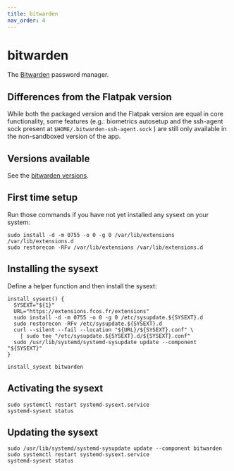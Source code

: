 ```yaml
---
title: bitwarden
nav_order: 4
---
```


# bitwarden

The [Bitwarden](https://bitwarden.com/) password manager.

## Differences from the Flatpak version

While both the packaged version and the Flatpak version are equal in core
functionality, some features (e.g.: biometrics autosetup and the ssh-agent sock
present at `$HOME/.bitwarden-ssh-agent.sock` ) are still only available in the
non-sandboxed version of the app.

## Versions available

See the [bitwarden versions](https://github.com/travier/fedora-sysexts-exp/releases/tag/bitwarden).

## First time setup

Run those commands if you have not yet installed any sysext on your system:

```
sudo install -d -m 0755 -o 0 -g 0 /var/lib/extensions /var/lib/extensions.d
sudo restorecon -RFv /var/lib/extensions /var/lib/extensions.d
```

## Installing the sysext

Define a helper function and then install the sysext:

```
install_sysext() {
  SYSEXT="${1}"
  URL="https://extensions.fcos.fr/extensions"
  sudo install -d -m 0755 -o 0 -g 0 /etc/sysupdate.${SYSEXT}.d
  sudo restorecon -RFv /etc/sysupdate.${SYSEXT}.d
  curl --silent --fail --location "${URL}/${SYSEXT}.conf" \
    | sudo tee "/etc/sysupdate.${SYSEXT}.d/${SYSEXT}.conf"
  sudo /usr/lib/systemd/systemd-sysupdate update --component "${SYSEXT}"
}

install_sysext bitwarden
```

## Activating the sysext

```
sudo systemctl restart systemd-sysext.service
systemd-sysext status
```

## Updating the sysext

```
sudo /usr/lib/systemd/systemd-sysupdate update --component bitwarden
sudo systemctl restart systemd-sysext.service
systemd-sysext status
```
